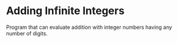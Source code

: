 # Adding Infinite Integers
 Program that can evaluate addition with integer numbers having any number of digits.
